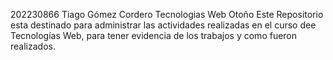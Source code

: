202230866
Tiago Gómez Cordero
Tecnologias Web
Otoño 
Este Repositorio esta destinado para administrar las actividades 
realizadas en el curso dee Tecnologías Web, para tener evidencia de los 
trabajos y como fueron realizados. 
